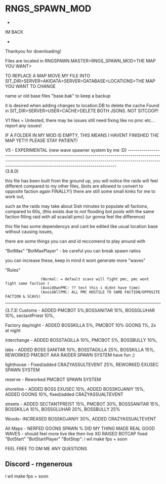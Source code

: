 # RNGS_SPAWN_MOD
-

IM BACK


-
Thankyou for downloading! 


	
Files are located in RNGSPAWN.MASTER>RNGS_SPAWN_MOD>THE MAP YOU WANT> 

TO REPLACE A MAP MOVE MY FILE INTO SIT_DIR>SERVER>AKIDATA>SERVER>DATABASE>LOCATIONS>THE MAP YOU WANT TO CHANGE

name ur old base files "base.bak" to keep a backup 

it is desired when adding changes to location.DB to delete the cache Found in 
SIT_DIR>SERVER>USER>CACHE>DELETE BOTH JSONS. NOT SITCOOP!

V1 files = Untested, there may be issues still need fixing like no pmc etc... report any issues!

IF A FOLDER IN MY MOD IS EMPTY, THIS MEANS I HAVENT FINISHED THE MAP YET!!! PLEASE STAY PATIENT!

V5 - EXPERIMENTAL (new wave spawner system by me :D)
------------------------------------------------------------------------------------------------------------------------------------------------------------------------------------------------------------------------------------\
(3.8.0)

this file has been built from the ground up, you will notice the raids will feel different compared to my other files, (bots are allowed to convert to opposite faction again FINALLY!)
there are still some small kinks for me to work out, 

such as the raids may take about 5ish minutes to populate all factions, compared to 60s, (this exists due to not flooding bot pools with the same faction filling raid with all scav/all pmc) 
(ur gonna feel the difference)    

this file has some dependencys and cant be edited like usual location base without causing issues, 

there are some things you can and id reccomend to play around with

  "BotMax" 
  "BotMaxPlayer" - be careful you can break spawn ratios

you can increase these, keep in mind it wont generate more "waves" 


"Rules" 

                    (Normal: = default scavs will fight pmc, pmc wont fight same faction )
                    (AvoidOwnPMC: ?? test this i didnt have time)
                    (AvoidAllPMC: ALL PMC HOSTILE TO SAME FACTION/OPPOSITE FACTION & SCAVS)
 


------------------------------------------------------------------------------------------------------------------------------------------------------------------------------------------------------------------------------------
(3.7.3)
Customs - 
ADDED PMCBOT 5%,BOSSANITAR 10%, BOSSGLUHAR 10%, sectantPriest 10%, 

Factory day/night -
ADDED BOSSKILLA 5%, PMCBOT 10% GOONS 1%, 2x at night

interchange - 
ADDED BOSSTAGILLA 10%, PMCBOT 5%, BOSSBULLY 10%,


labs -
ADDED BOSS SANITAR 10%, BOSSTAGILLA 25%, BOSSKILLA 15%, REWORKED PMCBOT AKA RAIDER SPAWN SYSTEM have fun ;)


lighthouse -
Fixed/added CRAZYASSULTEVENT 25%, REWORKED EXUSEC SPAWN SYSTEM

reserve - 
Reworked PMCBOT SPAWN SYSTEM

shoreline - 
ADDED BOSS EXUSEC 10%, ADDED BOSSKOJANIY 15%, ADDED GOONS 10%, fixed/added CRAZYASSUALTEVENT


streets - 
ADDED SECTANTPREIST 15%, PMCBOT 30%, BOSSSANITAR 15%, BOSSKILLA 10%, BOSSGLUHAR 20%, BOSSBULLY 25%


Woods-
INCREASED BOSSKOJANIY 30%, ADDED CRAZYASSUALTEVENT 

All Maps -
NERFED GOONS SPAWN % 
DID MY THING MADE REAL GOOD WAVES - should feel more live like then live XD
RAISED BOTCAP
fixed 
"BotStart"
"BotStartPlayer"
"BotStop":
i wil make fps + soon 

FEEL FREE TO DM ME ANY QUESTIONS

Discord - rngenerous
------------------------------------------------------------------------------------------------------------------------------------------------------------------------------------------------------------------------------------
i wil make fps + soon 